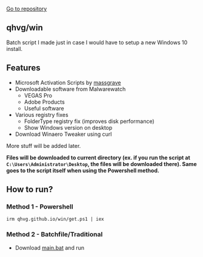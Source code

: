 [Go to repository](https://github.com/qhvg/win)
## qhvg/win
Batch script I made just in case I would have to setup a new Windows 10 install.

## Features

- Microsoft Activation Scripts by [massgrave](https://github.com/massgravel)
- Downloadable software from Malwarewatch
  - VEGAS Pro
  - Adobe Products
  - Useful software
- Various registry fixes
  - FolderType registry fix (improves disk performance)
  - Show Windows version on desktop
- Download Winaero Tweaker using curl

More stuff will be added later.

**Files will be downloaded to current directory (ex. if you run the script at `C:\Users\Administrator\Desktop`, the files will be downloaded there). Same goes to the script itself when using the Powershell method.**

## How to run?
### Method 1 - Powershell
`irm qhvg.github.io/win/get.ps1 | iex`
### Method 2 - Batchfile/Traditional
- Download [main.bat](https://github.com/qhvg/win/blob/main/main.bat) and run
